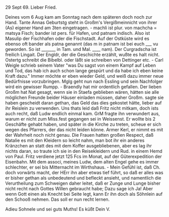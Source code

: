  29 Sept 69.
Lieber Fried.

Deines vom 6 Aug kam am Sonntag nach dem späteren doch noch zur Hand. Tante Annas Geburtstg steht in Großm's Vergißmeinnicht von ihrer (As) eigener Hand am 3ten eingetragen. - machli ist plur. von machcha = matsya Fisch; bander ist pers. für Hafen, und patnam indisch. Also ist Masulip der Fischhafen oder die Fischstadt. Auf der Ostküste wird es ebenso oft bander als patna genannt (das m in patnam ist bei euch ___ vu geworden. So ist _______ in Tam. und Mal. ____ nam). Der Curgradscha ist freilich Lingait. Der Engldr, der die Geschichte erzählt, wußte es halt nicht. Ostertg schreibt die Bibelbl. oder läßt sie schreiben von Dettinger etc. - Carl Weigle schrieb seinem Vater "was Du sagst von einem Kampf auf Leben und Tod, das hab ich auch schon lange gespürt und da habe ich eben keine Kraft dazu." Immer möchte er eben wieder Geld, und weiß dazu immer neue Bedürfnisse vorzubringen. Mglg geht nun nach Essling und sein Nachfolger wird ein gewisser Rumpp. - Braendly hat mir ordentlich gefallen. Der lieben Großm hat Nat gesagt, wenn sie in Staefa geblieben wären, hätten sie alle möglichen Freunde beider Häuser einladen müssen, daher Großm. sagte sie haben gescheidt daran gethan, das Geld das dies gekostet hätte, lieber auf ihr Reislein zu verwenden. Uns thats leid daß Fritz nicht mitkam, doch ists auch recht, daß Ludw endlich einmal kam. GrM fragte ihn verwundert aus, warum er nicht zum Miss.fest gegangen sei in Weissenst. Er wollte bis 2 Geschäfte gehabt haben, und später in die Kirche zu treten, scheue er sich wegen des Pfarrers, der das nicht leiden könne. Armer Kerl, er nimmt es mit der Wahrheit noch nicht genau. Die Frauen hatten großen Respect, daß Natalie es mit den Kleidern so leicht nahm, man bot ihr ein anderes Kränzchen an statt des mit dem Koffer ausgebliebenen, aber es lag ihr nichts daran, so traute ich sie in den Reisekleidern und Rud. in einem Hemd von Paul. Fritz verdiene jetzt 125 Fcs im Monat, auf der Güterexpedition der Eisenbahn. Mit dem associ‚ meines Ludw, dem alten Engel gehe es immer schlechter, er sei bis Mitternacht im Wirthshaus. - Mein Gefühl ist, daß Ch. doch vorwärts macht, der HErr ihn aber etwas tief führt, so daß er alles was er bisher gethan als unbedeutend und befleckt ansieht, und namentlich die Verurtheilung zum Schweigen daher leitet, daß er Zunge und Lunge bisher nicht recht nach Gottes Willen gebraucht habe; Dazu sage ich Ja! Aber wenn Gott einen als Knecht bei Seite legt, kann Er ihn doch als Söhnlein auf den Schooß nehmen. Das soll er nun recht lernen.

Adieu Sohnele und sei guts Muths!
 Es küßt Dein V.
